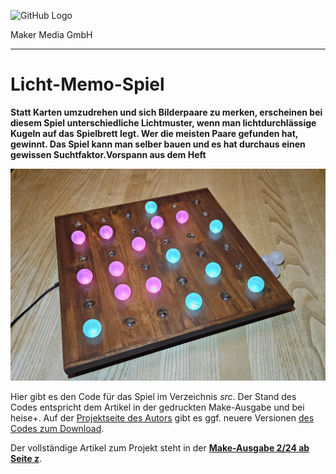 ![GitHub Logo](http://www.heise.de/make/icons/make_logo.png)

Maker Media GmbH

***

# Licht-Memo-Spiel

**Statt Karten umzudrehen und sich Bilderpaare zu merken, erscheinen bei diesem Spiel unterschiedliche Lichtmuster, wenn man lichtdurchlässige Kugeln auf das Spielbrett legt. Wer die meisten Paare gefunden hat, gewinnt. Das Spiel kann man selber bauen und es hat durchaus einen gewissen Suchtfaktor.Vorspann aus dem Heft**

![Aufmacherbild aus dem Heft](./doc/Aufmacher.JPG)

Hier gibt es den Code für das Spiel im Verzeichnis _src_. Der Stand des Codes entspricht dem Artikel in der gedruckten Make-Ausgabe und bei heise+. Auf der [Projektseite des Autors](https://surasto.de/index.php?cat=Elektronik&page=LED-Memory) gibt es ggf. neuere Versionen [des Codes zum Download](https://surasto.de/index.php?cat=Elektronik&file=LEDMemory-Deo-Memory.zip).

Der vollständige Artikel zum Projekt steht in der **[Make-Ausgabe 2/24 ab Seite z](https://www.heise.de/select/make/xxx)**.